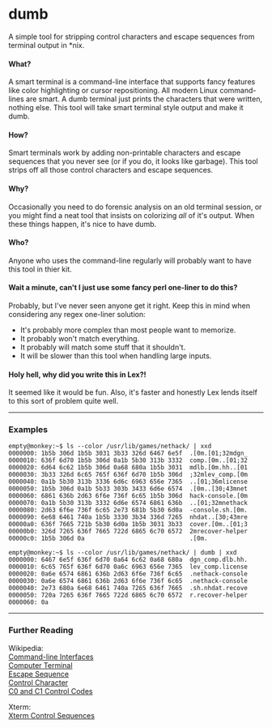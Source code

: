 # dumb #
A simple tool for stripping control characters and escape sequences from terminal output in *nix.

#### What? ####

A smart terminal is a command-line interface that supports fancy features like color highlighting or cursor repositioning. All modern Linux command-lines are smart. A dumb terminal just prints the characters that were written, nothing else. This tool will take smart terminal style output and make it dumb.

#### How? ####

Smart terminals work by adding non-printable characters and escape sequences that you never see (or if you do, it looks like garbage). This tool strips off all those control characters and escape sequences.

#### Why? ####

Occasionally you need to do forensic analysis on an old terminal session, or you might find a neat tool that insists on colorizing *all* of it's output. When these things happen, it's nice to have dumb.

#### Who? ####

Anyone who uses the command-line regularly will probably want to have this tool in thier kit.

#### Wait a minute, can't I just use some fancy perl one-liner to do this? ####

Probably, but I've never seen anyone get it right.  Keep this in mind when considering any regex one-liner solution:

* It's probably more complex than most people want to memorize.
* It probably won't match everything.
* It probably will match some stuff that it shouldn't.
* It will be slower than this tool when handling large inputs.

#### Holy hell, why did you write this in Lex?! ####

It seemed like it would be fun. Also, it's faster and honestly Lex lends itself to this sort of problem quite well.

---
### Examples ###

    empty@monkey:~$ ls --color /usr/lib/games/nethack/ | xxd
    0000000: 1b5b 306d 1b5b 3031 3b33 326d 6467 6e5f  .[0m.[01;32mdgn_
    0000010: 636f 6d70 1b5b 306d 0a1b 5b30 313b 3332  comp.[0m..[01;32
    0000020: 6d64 6c62 1b5b 306d 0a68 680a 1b5b 3031  mdlb.[0m.hh..[01
    0000030: 3b33 326d 6c65 765f 636f 6d70 1b5b 306d  ;32mlev_comp.[0m
    0000040: 0a1b 5b30 313b 3336 6d6c 6963 656e 7365  ..[01;36mlicense
    0000050: 1b5b 306d 0a1b 5b33 303b 3433 6d6e 6574  .[0m..[30;43mnet
    0000060: 6861 636b 2d63 6f6e 736f 6c65 1b5b 306d  hack-console.[0m
    0000070: 0a1b 5b30 313b 3332 6d6e 6574 6861 636b  ..[01;32mnethack
    0000080: 2d63 6f6e 736f 6c65 2e73 681b 5b30 6d0a  -console.sh.[0m.
    0000090: 6e68 6461 740a 1b5b 3330 3b34 336d 7265  nhdat..[30;43mre
    00000a0: 636f 7665 721b 5b30 6d0a 1b5b 3031 3b33  cover.[0m..[01;3
    00000b0: 326d 7265 636f 7665 722d 6865 6c70 6572  2mrecover-helper
    00000c0: 1b5b 306d 0a                             .[0m.

    empty@monkey:~$ ls --color /usr/lib/games/nethack/ | dumb | xxd
    0000000: 6467 6e5f 636f 6d70 0a64 6c62 0a68 680a  dgn_comp.dlb.hh.
    0000010: 6c65 765f 636f 6d70 0a6c 6963 656e 7365  lev_comp.license
    0000020: 0a6e 6574 6861 636b 2d63 6f6e 736f 6c65  .nethack-console
    0000030: 0a6e 6574 6861 636b 2d63 6f6e 736f 6c65  .nethack-console
    0000040: 2e73 680a 6e68 6461 740a 7265 636f 7665  .sh.nhdat.recove
    0000050: 720a 7265 636f 7665 722d 6865 6c70 6572  r.recover-helper
    0000060: 0a                                       
    
---
### Further Reading ###

Wikipedia:  
[Command-line Interfaces](http://en.wikipedia.org/wiki/Commandline)  
[Computer Terminal](http://en.wikipedia.org/wiki/Computer_terminal)  
[Escape Sequence](http://en.wikipedia.org/wiki/Escape_sequence)  
[Control Character](http://en.wikipedia.org/wiki/Control_character)  
[C0 and C1 Control Codes](http://en.wikipedia.org/wiki/C0_and_C1_control_codes)  

Xterm:  
[Xterm Control Sequences](http://www.xfree86.org/current/ctlseqs.html)
